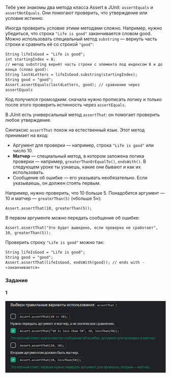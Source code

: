 Тебе уже знакомы два метода класса Assert в JUnit: `assertEquals` и `assertNotEquals`. Они помогают проверить, что утверждение или условие истинно.


Иногда проверить условие этими методами сложно. Например, нужно убедиться, что строка `"Life is good"` заканчивается словом good. Можно использовать специальный метод `substring` — вернуть часть строки и сравнить её со строкой `"good"`:



```
String lifeIsGood = "Life is good";
int startingIndex = 8;
// метод substring вернёт часть строки с элемента под индексом 8 и до конца (слово good):
String last4Letters = lifeIsGood.substring(startingIndex); 
String good = "good";
Assert.assertEquals(last4Letters, good); // сравнение через assertEquals 
```

Код получился громоздким: сначала нужно прописать логику и только после этого проверить истинность через `assertEquals`.


В JUnit есть универсальный метод `assertThat`: он помогает проверить любое утверждение.

Синтаксис `assertThat` похож на естественный язык. Этот метод принимает на вход:

- Аргумент для проверки — например, строка `"Life is good"` или число 10.
- **Матчер** — специальный метод, в котором заложена логика проверки — например, `greaterThanOrEqualTo()`, `endsWith()`. В следующем уроке ты узнаешь, какие они бывают и как их использовать.
- Сообщение об ошибке — его указывать необязательно. Если указываешь, он должен стоять первым.

Например, нужно проверить, что 10 больше 5. Понадобится аргумент — 10 и матчер — `greaterThan(5)` («больше 5»):



```
Assert.assertThat(10, greaterThan(5)); 
```

В первом аргументе можно передать сообщение об ошибке:



```
Assert.assertThat("Это будет выведено, если проверка не сработает", 10, greaterThan(5));  
```


Проверить строку `"Life is good"` можно так:



```
String lifeIsGood = "Life is good";
String good = "good";
Assert.assertThat(lifeIsGood, endsWith(good)); // ends with - «заканчивается» 
```

### Задание
#### 1

![img_5.png](img%2Fimg_5.png)